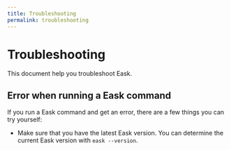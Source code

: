 ```yaml
---
title: Troubleshooting
permalink: troubleshooting
---
```


# Troubleshooting

This document help you troubleshoot Eask.

## Error when running a Eask command

If you run a Eask command and get an error, there are a few things you can try
yourself:

* Make sure that you have the latest Eask version. You can determine the
current Eask version with `eask --version`.
